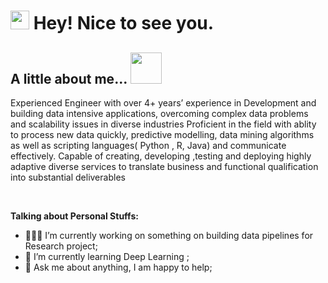 <h1><img src="https://emojis.slackmojis.com/emojis/images/1531849430/4246/blob-sunglasses.gif?1531849430" width="30"/> Hey! Nice to see you.</h1>


## A little about me...  <img src="https://media.giphy.com/media/VgCDAzcKvsR6OM0uWg/giphy.gif" width="50">

Experienced Engineer with over 4+ years’ experience in Development and building data intensive applications, overcoming complex data problems and scalability  issues in diverse industries Proficient in the  field with  ablity to process new data quickly, predictive modelling, data mining algorithms as well as scripting languages( Python , R, Java) and communicate effectively. Capable of creating, developing ,testing and deploying highly adaptive diverse services to translate business and functional qualification into substantial deliverables   <br/>

<br/>

  
  
**Talking about Personal Stuffs:**

- 👨🏽‍💻 I’m currently working on something on building data pipelines for Research project;
- 🌱 I’m currently learning Deep Learning ; 
- 💬 Ask me about anything, I am happy to help;





